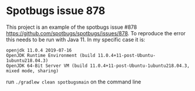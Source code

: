 # Spotbugs issue 878
This project is an example of the spotbugs issue #878 https://github.com/spotbugs/spotbugs/issues/878.
To reproduce the error this needs to be run with Java 11. In my specific case it is:
```
openjdk 11.0.4 2019-07-16
OpenJDK Runtime Environment (build 11.0.4+11-post-Ubuntu-1ubuntu218.04.3)
OpenJDK 64-Bit Server VM (build 11.0.4+11-post-Ubuntu-1ubuntu218.04.3, mixed mode, sharing)
```

run `./gradlew clean spotbugsmain` on the command line
